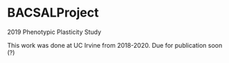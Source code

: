 # BACSALProject
2019 Phenotypic Plasticity Study

This work was done at UC Irvine from 2018-2020. Due for publication soon (?)
